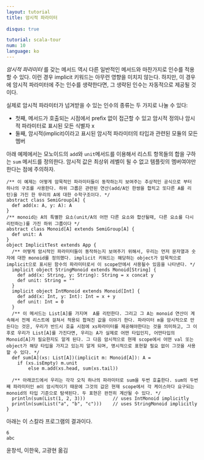 ```yaml
---
layout: tutorial
title: 암시적 파라미터
 
disqus: true

tutorial: scala-tour
num: 10
language: ko
---
```


_암시적 파라미터_ 를 갖는 메서드 역시 다른 일반적인 메서드와 마찬가지로 인수를 적용할 수 있다. 이런 경우 implicit 키워드는 아무런 영향을 미치지 않는다. 하지만, 이 경우에 암시적 파라미터에 주는 인수를 생략한다면, 그 생략된 인수는 자동적으로 제공될 것이다.

실제로 암시적 파라미터가 넘겨받을 수 있는 인수의 종류는 두 가지로 나눌 수 있다: 

* 첫째, 메서드가 호출되는 시점에서 prefix 없이 접근할 수 있고 암시적 정의나 암시적 파라미터로 표시된 모든 식별자 x 
* 둘째, 암시적(implicit)이라고 표시된 암시적 파라미터의 타입과 관련된 모듈의 모든 멤버

아래 예제에서는 모노이드의 `add`와 `unit`메서드를 이용해서 리스트 항목들의 합을 구하는 `sum` 메서드를 정의한다. 
암시적 값은 최상위 레벨이 될 수 없고 템플릿의 멤버여야만 한다는 점에 주의하자.
 
    /** 이 예제는 어떻게 암묵적인 파라미터들이 동작하는지 보여주는 추상적인 공식으로 부터 하나의 구조를 사용한다. 하위 그룹은 관련된 연산(add/A인 한쌍을 합치고 또다른 A를 리턴)을 가진 한 무리의 A에 대한 수학구조이다. */
    abstract class SemiGroup[A] {
      def add(x: A, y: A): A
    }
    /** monoid는 A의 특별한 요소(unit/A의 어떤 다른 요소와 합산될때, 다른 요소를 다시 리턴하는)를 가진 하위 그룹이다 */
    abstract class Monoid[A] extends SemiGroup[A] {
      def unit: A
    }
    object ImplicitTest extends App {
      /** 어떻게 암시적인 파라미터들이 동작하는지 보여주기 위해서, 우리는 먼저 문자열과 숫자에 대한 monoid를 정의했다. implicit 키워드는 해당하는 object가 암묵적으로 implicit으로 표시된 함수의 파라미터로서 이 scope안에서 사용될수 있음을 나타낸다. */
      implicit object StringMonoid extends Monoid[String] {
        def add(x: String, y: String): String = x concat y
        def unit: String = ""
      }
      implicit object IntMonoid extends Monoid[Int] {
        def add(x: Int, y: Int): Int = x + y
        def unit: Int = 0
      }
      /** 이 메서드는 List[A]를 가지며  A를 리턴한다. 그리고 그 A는 monoid 연산이 계속해서 전체 리스트에 걸쳐서 적용되 합쳐진 값을 이야기 한다. 파라미터 m을 암시적으로 만든다는 것은, 우리가 반드시 호출 시점에 xs파라미터를 제공해야한다는 것을 의미하고, 그 이후로 우리가 List[A]를 가진다면, 우리는 A가 실제로 어떤 타입인지, 어떤타입의 Monoid[A]가 필요한지도 알게 된다. 그 다음 암시적으로 현재 scope에서 어떤 val 또는 object가 해당 타입을 가지고 있는지 알게 되며, 명시적으로 표현할 필요 없이 그것을 사용할 수 있다. */
      def sum[A](xs: List[A])(implicit m: Monoid[A]): A =
        if (xs.isEmpty) m.unit
            else m.add(xs.head, sum(xs.tail))

      /** 아래코드에서 우리는 각각 오직 하나의 파라미터로 sum을 두번 호출한다. sum의 두번째 파라미터인 m이 암시적이기 때문에 그것의 값은 현재 scope에서 각 케이스마다 요구되는 monoid의 타입 기준으로 탐색된다. 두 표현은 완전히 계산될 수 있다. */
      println(sum(List(1, 2, 3)))          // uses IntMonoid implicitly
      println(sum(List("a", "b", "c")))    // uses StringMonoid implicitly
    }

아래는 이 스칼라 프로그램의 결과이다. 

    6
    abc

윤창석, 이한욱, 고광현 옮김
